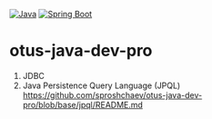 [![Java](https://img.shields.io/badge/Java-E43222??style=for-the-badge&logo=openjdk&logoColor=FFFFFF)](https://www.java.com/)
[![Spring Boot](https://img.shields.io/badge/Spring_Boot-FFFFFF??style=for-the-badge&logo=Spring)](https://spring.io/projects/spring-boot/)

# otus-java-dev-pro

1. JDBC
2. Java Persistence Query Language (JPQL) https://github.com/sproshchaev/otus-java-dev-pro/blob/base/jpql/README.md
